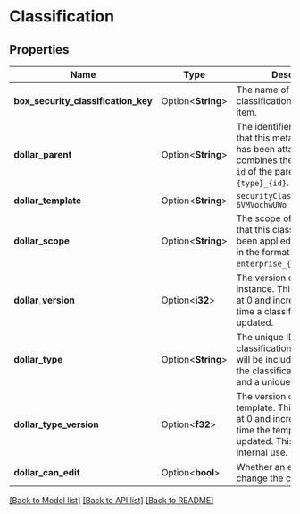 # Classification

## Properties

Name | Type | Description | Notes
------------ | ------------- | ------------- | -------------
**box_security_classification_key** | Option<**String**> | The name of the classification applied to the item. | [optional]
**dollar_parent** | Option<**String**> | The identifier of the item that this metadata instance has been attached to. This combines the `type` and the `id` of the parent in the form `{type}_{id}`. | [optional]
**dollar_template** | Option<**String**> | `securityClassification-6VMVochwUWo` | [optional]
**dollar_scope** | Option<**String**> | The scope of the enterprise that this classification has been applied for.  This will be in the format `enterprise_{enterprise_id}`. | [optional]
**dollar_version** | Option<**i32**> | The version of the metadata instance. This version starts at 0 and increases every time a classification is updated. | [optional]
**dollar_type** | Option<**String**> | The unique ID of this classification instance. This will be include the name of the classification template and a unique ID. | [optional]
**dollar_type_version** | Option<**f32**> | The version of the metadata template. This version starts at 0 and increases every time the template is updated. This is mostly for internal use. | [optional]
**dollar_can_edit** | Option<**bool**> | Whether an end user can change the classification. | [optional]

[[Back to Model list]](../README.md#documentation-for-models) [[Back to API list]](../README.md#documentation-for-api-endpoints) [[Back to README]](../README.md)


